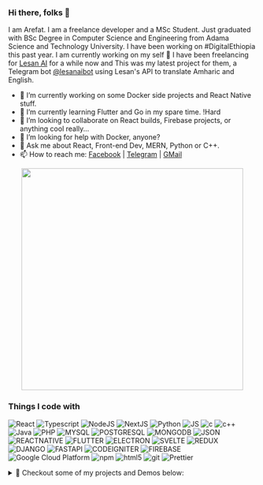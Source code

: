 ### Hi there, folks 👋

I am Arefat. I am a freelance developer and a MSc Student.
Just graduated with BSc Degree in Computer Science and Engineering from Adama Science and Technology University.
I have been working on #DigitalEthiopia this past year. I am currently working on my self 🔎
I have been freelancing for [Lesan AI](https://lesan.ai/services.html) for a while now and This was my latest project for them, a Telegram bot [@lesanaibot](https://t.me/lesanaibot) using Lesan's API to translate Amharic and English.

- 🔭 I’m currently working on some Docker side projects and React Native stuff.
- 🌱 I’m currently learning Flutter and Go in my spare time. !Hard
- 👯 I’m looking to collaborate on React builds, Firebase projects, or anything cool really...
- 🤔 I’m looking for help with Docker, anyone?
- 💬 Ask me about React, Front-end Dev, MERN, Python or C++.
- 📫 How to reach me: [Facebook](https://www.facebook.com/arefat.hyeredin) | [Telegram](https://www.t.me/ShadowX9) | [GMail](mailto:arefat.hyeredin@gmail.com)

<p align='center'>
  <a href="#"><img src="https://github-readme-stats.vercel.app/api?username=arefathi&show_icons=true&count_private=true&theme=dark" width="450"></a>
</p>

### Things I code with

![React](https://img.shields.io/badge/-React-45b8d8?style=flat-square&logo=react&logoColor=white)
![Typescript](https://img.shields.io/badge/-TypeScript-007ACC?style=flat-square&logo=typescript&logoColor=white)
![NodeJS](https://img.shields.io/badge/-Nodejs-43853d?style=flat-square&logo=Node.js&logoColor=white)
![NextJS](https://img.shields.io/badge/-NextJs-000000?style=flat-square&logo=next.js&logoColor=white)
![Python](https://img.shields.io/badge/Python-3776AB?style=for-the-badge&logo=python&logoColor=white)
![JS](https://img.shields.io/badge/JavaScript-323330?style=for-the-badge&logo=javascript&logoColor=F7DF1E)
![c](https://img.shields.io/badge/C-00599C?style=for-the-badge&logo=c&logoColor=white)
![c++](https://img.shields.io/badge/C%2B%2B-00599C?style=for-the-badge&logo=c%2B%2B&logoColor=white)
![Java](https://img.shields.io/badge/Java-ED8B00?style=for-the-badge&logo=java&logoColor=white)
![PHP](https://img.shields.io/badge/PHP-777BB4?style=for-the-badge&logo=php&logoColor=w)
![MYSQL](https://img.shields.io/badge/MySQL-00000F?style=for-the-badge&logo=mysql&logoColor=white)
![POSTGRESQL](https://img.shields.io/badge/PostgreSQL-316192?style=for-the-badge&logo=postgresql&logoColor=white)
![MONGODB](https://img.shields.io/badge/MongoDB-4EA94B?style=for-the-badge&logo=mongodb&logoColor=white)
![JSON](https://img.shields.io/badge/json-5E5C5C?style=for-the-badge&logo=json&logoColor=white)
![REACTNATIVE](https://img.shields.io/badge/React_Native-20232A?style=for-the-badge&logo=react&logoColor=61DAFB)
![FLUTTER](https://img.shields.io/badge/Flutter-02569B?style=for-the-badge&logo=flutter&logoColor=white)
![ELECTRON](https://img.shields.io/badge/Electron-2B2E3A?style=for-the-badge&logo=electron&logoColor=9FEAF9)
![SVELTE](https://img.shields.io/badge/Svelte-4A4A55?style=for-the-badge&logo=svelte&logoColor=FF3E00)
![REDUX](https://img.shields.io/badge/Redux-593D88?style=for-the-badge&logo=redux&logoColor=white)
![DJANGO](https://img.shields.io/badge/Django-092E20?style=for-the-badge&logo=django&logoColor=white)
![FASTAPI](https://img.shields.io/badge/fastapi-109989?style=for-the-badge&logo=FASTAPI&logoColor=white)
![CODEIGNITER](https://img.shields.io/badge/Codeigniter-EF4223?style=for-the-badge&logo=codeigniter&logoColor=white)
![FIREBASE](https://img.shields.io/badge/firebase-ffca28?style=for-the-badge&logo=firebase&logoColor=black)
<img alt="Google Cloud Platform" src="https://img.shields.io/badge/-Google_Cloud_Platform-1a73e8?style=flat-square&logo=google-cloud&logoColor=white" />
<img alt="npm" src="https://img.shields.io/badge/-NPM-CB3837?style=flat-square&logo=npm&logoColor=white" />
<img alt="html5" src="https://img.shields.io/badge/-HTML5-E34F26?style=flat-square&logo=html5&logoColor=white" />
<img alt="git" src="https://img.shields.io/badge/-Git-F05032?style=flat-square&logo=git&logoColor=white" />
<img alt="Prettier" src="https://img.shields.io/badge/-Prettier-F7B93E?style=flat-square&logo=prettier&logoColor=white" />

<details>
  <summary>📃 Checkout some of my projects and Demos below:</summary>
Some of my latest and noteworthy projects:

#### [Armazon](https://armazon-shop.web.app/) – an E-Commerce web application
Developed an Amazon website clone with full e-commerce store functionality using React JS, Express JS, Material UI, Firebase and Stripe payment integration.

#### [BetochBnB](https://betochbnb.web.app/) – a house rental and reservation web application 
Designed a front-end Airbnb website clone using React, Flexbox and Firebase.

#### [COVID-19 Analytics Site](https://covid-19-analytics-5ebb6.web.app/)
Built a COVID-19 Statistics application with filters by country, map and cases using React JS, Material UI and Leaflet. It was to commemorate the global pandemic lockdown period. 

#### [Fakebook](https://fakebook-8379d.web.app/) – a front-end UI clone of Facebook
Designed an interface replica of Facebook with google authentication and posting features using React, Material UI and Firebase.

#### [Golgoole](https://golgoole.web.app/) – a Google clone web search application
Developed a web search application that looks a lot like Google Search using Google custom search API, React, React Router, Context API, Flexbox and Firebase hosting. 

#### [Hule Film](https://hule-film.web.app/) – a Movie directory website
Programmed a Hulu clone web application using React, TMDB API, Flip Move, Material UI, Flexbox and Firebase hosting that shows various movies and tv series with genre. 

#### [The Gram](https://theigram.web.app/) – a Photo sharing site
Built an Instagram-clone that has user authentication and users can share photos with caption  and comments. It was developed using React JS, Tailwind CSS and Firestore.

#### [TinderEth](https://tinder-eth.web.app/) – a Tinder clone web application
Designed a tinder-like web application using the MERN stack with backend running MongoDB, Mongoose, NodeJS and ExpressJS with Heroku backend hosting.

#### [What’s up?](https://whatsup-ff287.web.app/) – a WhatsApp-clone group chat web application
Developed a WhatsApp replica group chat application using React JS, NextJS, Firestore, Google Authentication and Firebase hosting.

#### [Accord](https://accord-chat.web.app/) – a channel based social forum web application
Worked on a Redux application that is basically a channel based many to many chats’ application/forum built using React, Redux, Firebase, Firestore and Flexbox.

#### [iChat Beta](https://ichatbeta.web.app/) – a socket-based group chat application
Built a messenger clone group chat application with google authentication and chat rooms with Redux state management, React, Material UI and Firebase hosting.

</details>

